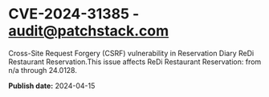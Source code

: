 # CVE-2024-31385 - audit@patchstack.com

Cross-Site Request Forgery (CSRF) vulnerability in Reservation Diary ReDi Restaurant Reservation.This issue affects ReDi Restaurant Reservation: from n/a through 24.0128.



**Publish date:** 2024-04-15
